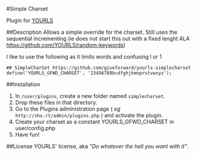 #Simple Charset


Plugin for [YOURLS](http://yourls.org)

##Description
Allows a simple override for the charset.  Still uses the sequential incrementing
(ie does not start this out with a fixed lenght ALA https://github.com/YOURLS/random-keywords)

I like to use the following as it limits words and confusing l or 1

```
## SimpleCharSet https://github.com/giveforward/yourls-simplecharset
define('YOURLS_GFWD_CHARSET', '23456789bcdfghjkmnprstvwxyz');
```

##Installation
1. In `/user/plugins`, create a new folder named `simplecharset`.
2. Drop these files in that directory.
3. Go to the Plugins administration page ( *eg* `http://sho.rt/admin/plugins.php` ) and activate the plugin.
4. Create your charset as a constant YOURLS_GFWD_CHARSET in user/config.php
5. Have fun!

##License
YOURLS' license, aka *"Do whatever the hell you want with it"*.
